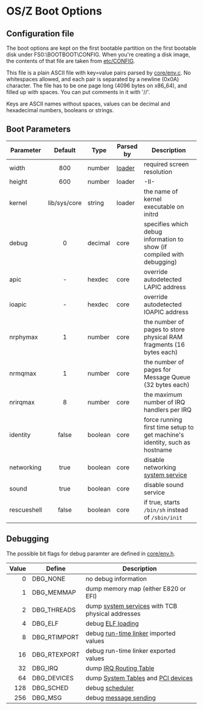 OS/Z Boot Options
=================

Configuration file
------------------

The boot options are kept on the first bootable partition on the first bootable disk under FS0:\BOOTBOOT\CONFIG. When you're
creating a disk image, the contents of that file are taken from [etc/CONFIG](https://github.com/bztsrc/osz/blob/master/etc/CONFIG).

This file is a plain ASCII file with key=value pairs parsed by [core/env.c](https://github.com/bztsrc/osz/blob/master/src/core/env.c). No whitespaces allowed, and each pair is separated by a newline (0x0A) character.
The file has to be one page long (4096 bytes on x86_64), and filled up with spaces. You can put comments in it with '//'.

Keys are ASCII names without spaces, values can be decimal and hexadecimal numbers, booleans or strings.

Boot Parameters
---------------

| Parameter | Default | Type | Parsed by | Description |
| --------- | :-----: | ---- | --------- | ----------- |
| width     | 800    | number | [loader](https://github.com/bztsrc/osz/blob/master/loader) | required screen resolution |
| height    | 600    | number | loader |  -II-  |
| kernel    | lib/sys/core | string | loader | the name of kernel executable on initrd |
| debug     | 0      | decimal | core | specifies which debug information to show (if compiled with debugging) |
| apic      | -      | hexdec | core | override autodetected LAPIC address |
| ioapic    | -      | hexdec | core | override autodetected IOAPIC address |
| nrphymax  | 1      | number | core | the number of pages to store physical RAM fragments (16 bytes each) |
| nrmqmax   | 1      | number | core | the number of pages for Message Queue (32 bytes each) |
| nrirqmax  | 8      | number | core | the maximum number of IRQ handlers per IRQ |
| identity  | false  | boolean | core | force running first time setup to get machine's identity, such as hostname |
| networking | true | boolean | core | disable networking [system service](https://github.com/bztsrc/osz/blob/master/docs/services.md) |
| sound | true | boolean | core | disable sound service |
| rescueshell | false | boolean | core | if true, starts `/bin/sh` instead of `/sbin/init` |

Debugging
---------

The possible bit flags for debug paramter are defined in [core/env.h](https://github.com/bztsrc/osz/blob/master/src/core/env.h).

| Value | Define | Description |
| ----: | ------ | ----------- |
| 0     | DBG_NONE | no debug information |
| 1     | DBG_MEMMAP | dump memory map (either E820 or EFI) |
| 2     | DBG_THREADS | dump [system services](https://github.com/bztsrc/osz/blob/master/docs/services.md) with TCB physical addresses |
| 4     | DBG_ELF | debug [ELF loading](https://github.com/bztsrc/osz/blob/master/src/core/service.c) |
| 8     | DBG_RTIMPORT | debug [run-time linker](https://github.com/bztsrc/osz/blob/master/src/core/service.c) imported values |
| 16    | DBG_RTEXPORT | debug run-time linker exported values |
| 32    | DBG_IRQ | dump [IRQ Routing Table](https://github.com/bztsrc/osz/blob/master/src/core/service.c) |
| 64    | DBG_DEVICES | dump [System Tables](https://github.com/bztsrc/osz/blob/master/src/core/x86_64/acpi.c) and [PCI devices](https://github.com/bztsrc/osz/blob/master/src/core/x86_64/pci.c) |
| 128   | DBG_SCHED | debug [scheduler](https://github.com/bztsrc/osz/blob/master/src/core/sched.c) |
| 256   | DBG_MSG | debug [message sending](https://github.com/bztsrc/osz/blob/master/src/core/msg.c) |

